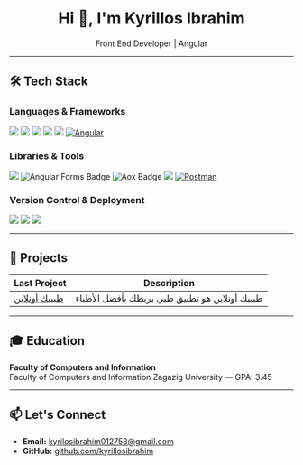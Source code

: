 <h1 align="center">Hi 👋, I'm Kyrillos Ibrahim</h1>
<p align="center">
  Front End Developer | Angular 
</p>

---
## 🛠️ Tech Stack

### **Languages & Frameworks**

<p align="left">
  <img src="https://img.shields.io/badge/HTML-E34F26?style=for-the-badge&logo=html5&logoColor=white"/>
  <img src="https://img.shields.io/badge/CSS-1572B6?style=for-the-badge&logo=css3&logoColor=white"/>
  <img src="https://img.shields.io/badge/Sass-CC6699?style=for-the-badge&logo=sass&logoColor=white"/>
  <img src="https://img.shields.io/badge/JavaScript-F7DF1E?style=for-the-badge&logo=javascript&logoColor=black"/>
  <img src="https://img.shields.io/badge/TypeScript-3178C6?style=for-the-badge&logo=typescript&logoColor=white"/>
<a href="https://angular.io/" title="Angular" target="_blank" rel="nofollow">
  <img src="https://img.shields.io/badge/Angular-DD0031?style=for-the-badge&logo=angular&logoColor=white" 
       alt="Angular" style="max-width: 100%;"></a>
</p>

### **Libraries & Tools**

<p align="left">
  <img src="https://img.shields.io/badge/Bootstrap-7952B3?style=for-the-badge&logo=bootstrap&logoColor=white"/>
      <img src="https://img.shields.io/badge/Angular_Forms-DD0031?style=for-the-badge&logo=angular&logoColor=white" alt="Angular Forms Badge" />
<img src="https://img.shields.io/badge/Aox-007ACC?style=for-the-badge&logo=react&logoColor=white" alt="Aox Badge" />

  <img src="https://img.shields.io/badge/Axios-5A29E4?style=for-the-badge&logo=axios&logoColor=white"/>
      <a href="https://www.postman.com/" title="Postman" target="_blank" rel="nofollow">
  <img src="https://img.shields.io/badge/Postman-FF6C37?style=for-the-badge&logo=postman&logoColor=white"
       alt="Postman" style="max-width: 100%;"></a>
</p>

### **Version Control & Deployment**

<p align="left">
  <img src="https://img.shields.io/badge/Git-F05032?style=for-the-badge&logo=git&logoColor=white"/>
  <img src="https://img.shields.io/badge/GitHub-181717?style=for-the-badge&logo=github&logoColor=white"/>
  <img src="https://img.shields.io/badge/Netlify-00C7B7?style=for-the-badge&logo=netlify&logoColor=white"/>
</p>

---

## 🚀 Projects

| Last  Project | Description |
|--------|-------------|
| [طبيبك أونلاين](https://dashing-trifle-6cf724.netlify.app/#/Clienc) | طبيبك أونلاين هو تطبيق طبي يربطك بأفضل الأطباء | https://comforting-sundae-988e30.netlify.app/#/Clienc |


---

## 🎓 Education

**Faculty of Computers and Information**  
Faculty of Computers and Information Zagazig University  — GPA: 3.45

---

## 📫 Let's Connect

- **Email:** [kyrilosibrahim012753@gmail.com](mailto:nawarahmed652@gmail.com)  
- **GitHub:** [github.com/kyrillosibrahim](https://github.com/AhmedNawar2003)

